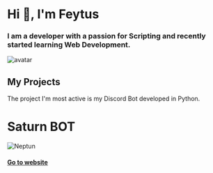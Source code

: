 # Hi 👋, I'm Feytus


### I am a developer with a passion for Scripting and recently started learning Web Development.

![avatar](https://avatars.githubusercontent.com/u/35037869?v=4)

## My Projects

The project I'm most active is my Discord Bot developed in Python.

# Saturn BOT

![Neptun](https://imgur.com/cDqAjKH)

#### [Go to website](https://feytus.github.io/Neptun)
